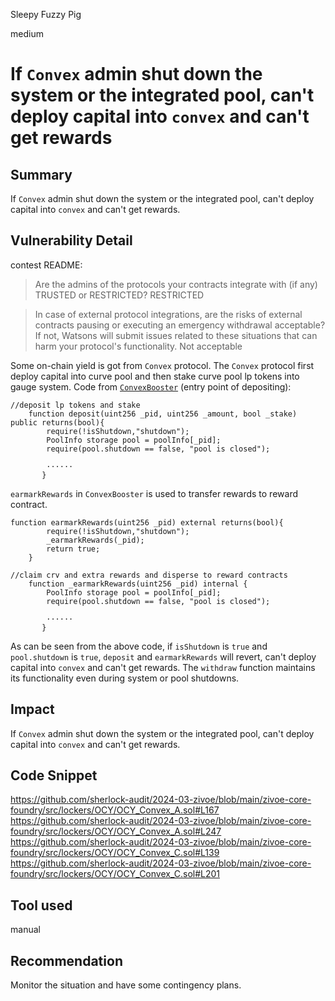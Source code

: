 Sleepy Fuzzy Pig

medium

# If ```Convex``` admin shut down the system or the integrated pool, can't deploy capital into ```convex``` and can't get rewards

## Summary
If ```Convex``` admin shut down the system or the integrated pool, can't deploy capital into ```convex``` and can't get rewards.
## Vulnerability Detail
contest README:
> Are the admins of the protocols your contracts integrate with (if any) TRUSTED or RESTRICTED?
RESTRICTED

> In case of external protocol integrations, are the risks of external contracts pausing or executing an emergency withdrawal acceptable? If not, Watsons will submit issues related to these situations that can harm your protocol's functionality.
Not acceptable

Some on-chain yield is got from ```Convex``` protocol. The ```Convex``` protocol first deploy capital into curve pool and then stake curve pool lp tokens into gauge system.
Code from [```ConvexBooster```](https://etherscan.io/address/0xF403C135812408BFbE8713b5A23a04b3D48AAE31#code) (entry point of depositing):
```solidity
//deposit lp tokens and stake
    function deposit(uint256 _pid, uint256 _amount, bool _stake) public returns(bool){
        require(!isShutdown,"shutdown");
        PoolInfo storage pool = poolInfo[_pid];
        require(pool.shutdown == false, "pool is closed");

        ······
       }
```
```earmarkRewards``` in ```ConvexBooster``` is used to transfer rewards to reward contract.
```solidity
function earmarkRewards(uint256 _pid) external returns(bool){
        require(!isShutdown,"shutdown");
        _earmarkRewards(_pid);
        return true;
    }
```
```solidity
//claim crv and extra rewards and disperse to reward contracts
    function _earmarkRewards(uint256 _pid) internal {
        PoolInfo storage pool = poolInfo[_pid];
        require(pool.shutdown == false, "pool is closed");

        ······
       }
```
As can be seen from the above code, if ```isShutdown``` is ```true``` and ```pool.shutdown``` is ```true```, ```deposit``` and ```earmarkRewards``` will revert, can't deploy capital into ```convex``` and can't get rewards. The ```withdraw``` function maintains its functionality even during system or pool shutdowns.
## Impact
If ```Convex``` admin shut down the system or the integrated pool, can't deploy capital into ```convex``` and can't get rewards.
## Code Snippet
https://github.com/sherlock-audit/2024-03-zivoe/blob/main/zivoe-core-foundry/src/lockers/OCY/OCY_Convex_A.sol#L167
https://github.com/sherlock-audit/2024-03-zivoe/blob/main/zivoe-core-foundry/src/lockers/OCY/OCY_Convex_A.sol#L247
https://github.com/sherlock-audit/2024-03-zivoe/blob/main/zivoe-core-foundry/src/lockers/OCY/OCY_Convex_C.sol#L139
https://github.com/sherlock-audit/2024-03-zivoe/blob/main/zivoe-core-foundry/src/lockers/OCY/OCY_Convex_C.sol#L201
## Tool used
manual
## Recommendation
Monitor the situation and have some contingency plans.